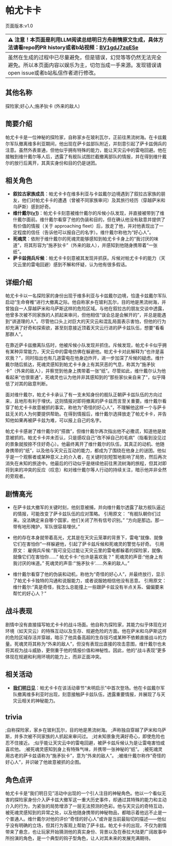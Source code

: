 # 帕尤卡卡
页面版本:v1.0
 

| :warning: 注意！本页面是利用LLM阅读总结明日方舟剧情原文生成，具体方法请看repo的PR history或者b站视频：[BV1gdJ7zqESe](https://www.bilibili.com/video/BV1gdJ7zqESe/)         |
|:----------------------------|
| 虽然在生成的过程中已尽量避免，但是错误，幻觉等等仍然无法完全避免。所以本页面内容以娱乐为主，切勿当成一手来源。发现错误请open issue或者b站私信作者进行修改。|



## 其他名称
探险家;好心人;施矛狄卡 (外来的敌人)
## 简要介绍
帕尤卡卡是一位神秘的探险家，自称家乡在玻利瓦尔，正前往黑流树海。在卡兹戴尔军队撤离维多利亚期间，他出现在萨卡兹部队附近，并刻意引起了萨卡兹佣兵的注意。虽然外表普通，但他似乎拥有特殊的能力，能让天灾云中的雷电回避。他在接触到维什戴尔等人后，透露了有舰队试图拦截撤离部队的情报，并在得到维什戴尔的放行后离开，其真实身份和目的仍是谜团。
## 相关角色
-   **叙拉古家族成员**：帕尤卡卡在维多利亚与卡兹戴尔边境遇到了叙拉古家族的朋友，他们对帕尤卡卡的遭遇（曾被不同家族审问）及其旅行经历（穿越萨米和乌萨斯）感到好奇。
-   **维什戴尔([v1](char_1035_wisdel.md))**：帕尤卡卡刻意被维什戴尔的斥候小队发现，并直接被带到了维什戴尔面前。维什戴尔看穿了他的伪装和目的，但在确认他没有敌意并提供了有价值的情报（关于 approaching fleet）后，放走了他，并对他表现出了一定程度的信任（告诉他可以报自己的名字）。维什戴尔称他为“好心人”。
-   **死魂灵**：依附于维什戴尔的死魂灵能够感知到帕尤卡卡身上的“我讨厌的味道”，将其形容为“施矛狄卡”（外来的敌人），并感知到他随身携带着“一张纸”。
-   **萨卡兹佣兵斥候**：帕尤卡卡刻意被其发现并抓获。斥候对帕尤卡卡的能力（天灾云里的雷电回避）感到不解和怀疑，认为他有很多假话。
## 详细介绍
帕尤卡卡以一名探险家的身份出现于维多利亚与卡兹戴尔边境，恰逢卡兹戴尔军队启动“生命脊椎”进行大撤离之际。他自称家乡在玻利瓦尔，目的地是黑流树海，并曾独自一人穿越萨米和乌萨斯这样的危险区域。与他在叙拉古的朋友交谈中透露，他曾多次被不同家族的人抓起来审问，但他相信“误会总是会解开的”，并总是能遇到“讲道理的人”。尽管他口头上对巨大的天灾云和混乱局面表示害怕，但他的行为却充满了好奇和探索欲，甚至刻意接近顶着天灾云行进的萨卡兹队伍，想要“看看那群人”。

在靠近萨卡兹撤离队伍时，他被斥候小队发现并抓住。斥候发现，帕尤卡卡似乎拥有某种异常能力，天灾云中的雷电仿佛在躲避他。帕尤卡卡对此解释为“也许是喜欢我？”，同时指出也有几道雷电在他身边炸开，进一步加深了斥候的疑虑。维什戴尔随后抵达，死魂灵感知到帕尤卡卡身上有其厌恶的气息，称其为“施矛狄卡”（外来的敌人），并察觉到他身上携带着一张“纸”。尽管如此，维什戴尔认为他看起来“也很普通”，死魂灵也认为他并非其感知到的“那些家伙亲自来了”，似乎降低了对其的敌意判断。

面对维什戴尔，帕尤卡卡承认了有一支未知身份的舰队正朝萨卡兹队伍的方向过来，且地形有利于埋伏。这则情报对即将撤离的萨卡兹而言至关重要。维什戴尔看穿了帕尤卡卡故意被抓的事实，称他为“奇怪的好心人”，不理解他这样一个与萨卡兹无关的人为何要提供帮助。在得到情报后，维什戴尔选择放走了帕尤卡卡，并告知他如果再被萨卡兹为难，可以报上自己的名字。

帕尤卡卡感谢了维什戴尔的“搭救”，但维什戴尔再次指出他不必撒谎，知道他是故意被抓的。帕尤卡卡并未否认，只是感叹自己“改不掉自己的毛病”（指看到没见过的景象就按捺不住好奇心）。他最终离开了维什戴尔的队伍，其真正的动机、他随身携带的“纸”，以及他与天灾云互动的能力，都成为了围绕在他身上的谜团。他似乎是一个观察者或某种意义上的介入者，在关键时刻短暂地影响了局势，然后再次消失在未知的旅途中。他最后的行动似乎是继续他前往黑流树海的旅程，但其对即将到来的冲突的反应（叹息）和对维什戴尔等人行动的持续关注，暗示他并非全然的旁观者。
## 剧情高光
- 在萨卡兹大撤军的关键时刻，他刻意被捕，并向维什戴尔透露了敌方舰队逼近的情报，可能改变了萨卡兹队伍的应对策略。
引用原文：
“有舰队朝你们过来。没法确定来自哪个国家，他们关闭了所有信号识别。”
“方向是那边。那一带有地形掩护，军队很容易埋伏。”

- 他的存在本身就带着高光，尤其是在天灾云笼罩的背景下，雷电“就像、就像它们在害怕你”一样躲避他，引起了萨卡兹斥候和死魂灵的警觉与好奇。
引用原文：
雇佣兵斥候:“我可没见过能让天灾云里的雷电都躲着的探险家，就像、就像它们在害怕你......”
帕尤卡卡:“也许是喜欢我？”
死魂灵的声音:“他身上有我讨厌的味道。”
死魂灵的声音:“‘施矛狄卡’......外来的敌人。”

- 维什戴尔看穿了他的伪装和动机，称他为“奇怪的好心人”，并最终放行，显示了帕尤卡卡独特的沟通和说服能力，或者说服她相信他没有恶意。
引用原文：
维什戴尔:“真是奇怪，我怎么总能撞上一些跟萨卡兹没有半点关系、偏偏要来帮忙的好心人？”
## 战斗表现
剧情中没有直接描写帕尤卡卡的战斗场面。他自称为探险家，其能力似乎体现在对环境（如天灾云）的特殊互动以及生存、规避危险的方面。他在萨米和乌萨斯这样的危险区域存活并穿越，暗示了他具备高超的生存技巧或某种不依赖直接战斗的力量。死魂灵将其称为“外来的敌人”，但没有表现出直接的攻击意图，维什戴尔也未将其视为战斗威胁，更侧重于他的情报价值和神秘性。因此，他的“战斗表现”更多体现在规避和利用环境的能力上，而非正面冲突。
## 相关活动
-   **[我们明日见](../stories/act18mini.md)**：帕尤卡卡在该活动章节“未明启示”中首次登场。他在卡兹戴尔军队撤离维多利亚时出现，刻意接触萨卡兹队伍，透露重要情报，并展现了与天灾云相关的神秘能力。
## trivia
;自称探险家，家乡在玻利瓦尔，目的地是黑流树海。
;声称独自穿越了萨米和乌萨斯，并多次被不同家族的人抓起来审问过。
;对未知景象充满好奇心，即使危险也忍不住接近。
;似乎能让天灾云中的雷电回避，被萨卡兹斥候认为是让雷电害怕或喜欢他。
;被死魂灵感知到身上有特殊气味，并携带一张神秘的“纸”。
;被死魂灵用古老的萨卡兹语称为“施矛狄卡”，意为“外来的敌人”。
;被维什戴尔称作“奇怪的好心人”，并识破了他故意被抓的企图。
## 角色点评
帕尤卡卡是“我们明日见”活动中出现的一个引人注目的神秘角色。他以一个看似无害的探险家身份介入萨卡兹大撤军这一重大历史事件，却通过其特殊的能力和主动介入的行为，为紧张的局势增添了一层无法预测的色彩。他与天灾云的奇特互动，被死魂灵感知到的异常之处，以及他随身携带的神秘物品，都暗示着他远不止是一个普通人。维什戴尔对他的评价“奇怪的好心人”或许是当前最贴切的描述——他似乎没有明确的立场，但其行为客观上帮助了萨卡兹。帕尤卡卡的出现，不仅为剧情带来了悬念，也让玩家开始猜测他的真实身份、背景以及在泰拉大陆更广阔故事中所扮演的角色，是一个典型的钩子型角色，让人对其未来的发展充满期待。